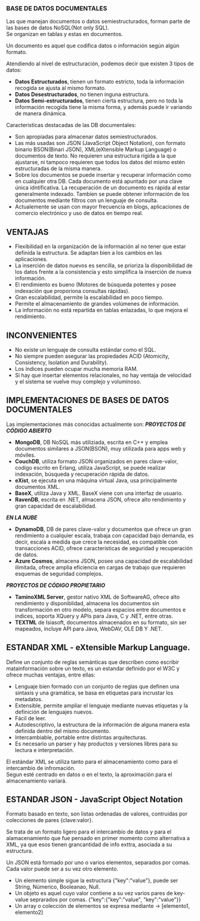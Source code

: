 ### BASE DE DATOS DOCUMENTALES
Las que manejan documentos o datos semiestructurados, forman parte de las bases de datos NoSQL(Not only SQL).  
Se organizan en tablas y estas en documentos.  

Un documento es aquel que codifica datos o información según algún formato.  

Atendiendo al nivel de estructuración, podemos decir que existen 3 tipos de datos:
  - **Datos Estructurados**, tienen un formato estricto, toda la información recogida se ajusta al mismo formato.
  - **Datos Desestructurados**, no tienen inguna estructura.
  - **Datos Semi-estructurados**, tienen cierta estructura, pero no toda la información recogida tiene la misma forma, y además puede ir variando de manera dinámica.


Caracteristicas destacadas de las DB documentales:
  - Son apropiadas para almacenar datos semiestructurados.
  - Las más usadas son JSON (JavaScript Object Notation), con formato binario BSON(Binari JSON), XML(eXtensible Markup Language) o documentos de texto. No requieren una estructura rígida a la que ajustarse, ni tampoco requieren que todos los datos del mismo estén estructuradas de la misma manera.
  - Sobre los documentos se puede insertar y recuperar información como en cualquier otra DB.  Cada documento está apuntado por una clave única idntificativa.  La recuperación de un documento es rápida al estar generalmente indexado.  Tambíen se puede obtener información de los documentos mediante filtros con un lenguaje de consulta.
  - Actualemente se usan con mayor frecuencia en blogs, aplicaciones de comercio electrónico y uso de datos en tiempo real.



## VENTAJAS
  - Flexibilidad en la organización de la información al no tener que estar definida la estructura. Se adaptan bien a los cambios en las aplicaciones.
  - La inserción de datos nuevos es sencilla, se prioriza la disponibilidad de los datos frente a la consistencia y esto simplifica la inserción de nueva información.
  - El rendimiento es bueno (Motores de búsqueda potentes y posee indexación que proporiona consultas rápidas).
  - Gran escalabilidad, permite la escalabilidad en poco tiempo.
  - Permite el almacenamiento de grandes volúmenes de información.
  - La información no está repartida en tablas enlazadas, lo que mejora el rendimiento.

## INCONVENIENTES
  - No existe un lenguaje de consulta estándar como el SQL.
  - No siempre pueden asegurar las propiedades ACID (Atomicity, Consistency, Isolation and Durability).
  - Los índices pueden ocupar mucha memoria RAM.
  - Si hay que insertar elementos relacionales, no hay ventaja de velocidad y el sistema se vuelve muy complejo y voluminoso.


## IMPLEMENTACIONES DE BASES DE DATOS DOCUMENTALES
Las implementaciones más conocidas actualmente son:
***PROYECTOS DE CÓDIGO ABIERTO***
  - **MongoDB**, DB NoSQL más utiliziada, escrita en C++ y emplea documentos similares a JSON(BSON), muy utilizada para apps web y móviles.
  - **CouchDB**, utiliza formato JSON organizados en pares clave-valor, codigo escrito en Erlang, utiliza JavaScript, se puede realizar indexación, búsqueda y recuperación rápida de datos.
  - **eXist**, se ejecuta en una máquina virtual Java, usa principalmente documentos XML.
  - **BaseX**, utiliza Java y XML. BaseX viene con una interfaz de usuario.
  - **RavenDB**, escrita en .NET, almacena JSON, ofrece alto rendimiento y gran capacidad de escalabilidad.
    
***EN LA NUBE***
  - **DynamoDB**, DB de pares clave-valor y documentos que ofrece un gran rendimiento a cualquier escala, trabaja con capacidad bajo demanda, es decir, escala a medida que crece la necesidad, es compatible con transacciones ACID, ofrece características de seguridad y recuperación de datos.
  - **Azure Cosmos**, almacena JSON, posee una capacidad de escalabilidad ilimitada, ofrece amplia eficiencia en cargas de trabajo que requieren esquemas de seguridad complejos.  

***PROYECTOS DE CÓDIGO PROPIETARIO***
  - **TaminoXML Server**, gestor nativo XML de SoftwareAG, ofrece alto rendimiento y disponiblidad, almacena los documentos sin transformación en otro modelo, separa espacios entre documentos e indices, soporta XQuery y APIs para Java, C y .NET, entre otras.
  - **TEXTML** de Isiasoft, documentos almacenados en su formato, sin ser mapeados, incluye API para Java, WebDAV, OLE DB Y .NET.


## ESTANDAR XML - eXtensible Markup Language.
Define un conjunto de reglas semánticas que describen como escribir matainformación sobre un texto, es un estandar definido por el W3C y ofrece muchas ventajas, entre ellas:
  - Lenguaje bien formado con un conjunto de reglas que definen una sintaxis y una gramática, se basa en etiquetas para incrustar los metadatos.
  - Extensible, permite ampliar el lenguaje mediante nuevas etiquetas y la definición de lenguajes nuevos.
  - Fácil de leer.
  - Autodescriptivo, la estructura de la información de alguna manera esta definida dentro del mismo documento.
  - Intercambiable, portable entre distintas arquitecturas.
  - Es necesario un parser y hay productos y versiones libres para su lectura e interpretación.

El estándar XML se utiliza tanto para el almacenamiento como para el intercambio de infromación.  
Segun esté centrado en datos o en el texto, la aproximación para el almacenamiento variará.  

## ESTANDAR JSON - JavaScript Object Notation
Formato basado en texto, son listas ordenadas de valores, contruidas por colecciones de pares {clave:valor}.
  
Se trata de un formato ligero para el intercambio de datos y para el alamacenamiento que fue pensado en primer momento como alternativa a XML, ya que esos tienen grancantidad de info exttra, asociada a su estructura.  

Un JSON está formado por uno o varios elementos, separados por comas.  
Cada valor puede ser a su vez otro elemento.  

  * Un elemento simple sigue la estructura {"key":"value"}, puede ser String, Númerico, Booleanao, Null.
  * Un objeto es aquel cuyo valor contiene a su vez varios pares de key-value seprarados por comas.
            {"key":{"key":"value", "key":"value"}}
  * Un array o colección de elementos se expresa mediante -> [elemento1, elemento2]


























